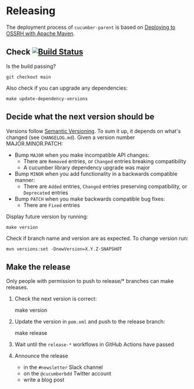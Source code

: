 Releasing
=========

The deployment process of `cucumber-parent` is based on 
[Deploying to OSSRH with Apache Maven](http://central.sonatype.org/pages/apache-maven.html#deploying-to-ossrh-with-apache-maven-introduction).

## Check [![Build Status](https://travis-ci.org/cucumber/cucumber-parent.svg?branch=main)](https://travis-ci.org/cucumber/cucumber-parent) ##

Is the build passing?

```
git checkout main
```

Also check if you can upgrade any dependencies:

```
make update-dependency-versions
```

## Decide what the next version should be ##

Versions follow [Semantic Versioning](https://semver.org/spec/v2.0.0.html). To sum it up, it depends on what's changed (see `CHANGELOG.md`). Given a version number MAJOR.MINOR.PATCH:

* Bump `MAJOR` when you make incompatible API changes:
  * There are `Removed` entries, or `Changed` entries breaking compatibility
  * A cucumber library dependency upgrade was major
* Bump `MINOR` when you add functionality in a backwards compatible manner:
  * There are `Added` entries, `Changed` entries preserving compatibility, or
  `Deprecated` entries
* Bump `PATCH` when you make backwards compatible bug fixes:
  * There are `Fixed` entries

Display future version by running:

```
make version
```

Check if branch name and version are as expected. To change version run:

```
mvn versions:set -DnewVersion=X.Y.Z-SNAPSHOT
```

## Make the release ##

Only people with permission to push to release/* branches can make releases.

1. Check the next version is correct:

    make version

2. Update the version in `pom.xml` and push to the release branch:

    make release

3. Wait until the `release-*` workflows in GitHub Actions have passed
4. Announce the release
   * in the `#newsletter` Slack channel
   * on the `@cucumberbdd` Twitter account
   * write a blog post

